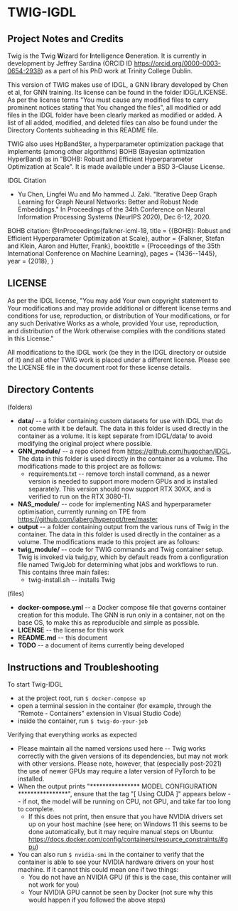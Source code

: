# TWIG-IGDL

## Project Notes and Credits
Twig is the **T**wig **W**izard for **I**ntelligence **G**eneration. It is currently in development by Jeffrey Sardina (ORCID ID https://orcid.org/0000-0003-0654-2938) as a part of his PhD work at Trinity College Dublin.

This version of TWIG makes use of IDGL, a GNN library developed by Chen et al, for GNN training. Its license can be found in the folder IDGL/LICENSE. As per the license terms "You must cause any modified files to carry prominent notices stating that You changed the files", all modified or add files in the IDGL folder have been clearly marked as modified or added. A list of all added, modified, and deleted files can also be found under the Directory Contents subheading in this README file. 

TWIG also uses HpBandSter, a hyperparameter optimization package that implements (among other algorithms) BOHB (Bayesian optimization HyperBand) as in "BOHB: Robust and Efficient Hyperparameter Optimization at Scale". It is made available under a BSD 3-Clause License.

IDGL Citation
- Yu Chen, Lingfei Wu and Mo hammed J. Zaki. "Iterative Deep Graph Learning for Graph Neural Networks: Better and Robust Node Embeddings." In Proceedings of the 34th Conference on Neural Information Processing Systems (NeurIPS 2020), Dec 6-12, 2020.

BOHB citation:
@InProceedings{falkner-icml-18,
  title =        {{BOHB}: Robust and Efficient Hyperparameter Optimization at Scale},
  author =       {Falkner, Stefan and Klein, Aaron and Hutter, Frank},
  booktitle =    {Proceedings of the 35th International Conference on Machine Learning},
  pages =        {1436--1445},
  year =         {2018},
}


## LICENSE
As per the IDGL license, "You may add Your own copyright statement to Your modifications and may provide additional or different license terms and conditions for use, reproduction, or distribution of Your modifications, or for any such Derivative Works as a whole, provided Your use,       reproduction, and distribution of the Work otherwise complies with the conditions stated in this License."

All modifications to the IDGL work (be they in the IDGL directory or outside of it) and all other TWIG work is placed under a different license. Please see the LICENSE file in the document root for these license details.

## Directory Contents
(folders)
- **data/** -- a folder containing custom datasets for use with IDGL that do not come with it be default. The data in this folder is used directly in the container as a volume. It is kept separate from IDGL/data/ to avoid modifying the original project where possible.
- **GNN_module/** -- a repo cloned from https://github.com/hugochan/IDGL. The data in this folder is used directly in the container as a volume. The modifications made to this project are as follows:
    - requirements.txt -- remove torch install command, as a newer version is needed to support more modern GPUs and is installed separately. This version should now support RTX 30XX, and is verified to run on the RTX 3080-TI.
- **NAS_module/** -- code for implementing NAS and hyperparameter optimisation, currently running on TPE from https://github.com/jaberg/hyperopt/tree/master
- **output** -- a folder containing output from the various runs of Twig in the container. The data in this folder is used directly in the container as a volume. The modifications made to this project are as follows:
- **twig_module/** -- code for TWIG commands and Twig container setup. Twig is invoked via twig.py, which by default reads from a configuration file named TwigJob for determining what jobs and workflows to run. This contains three main failes:
    - twig-install.sh -- installs Twig

(files)
- **docker-compose.yml** -- a Docker compose file that governs container creation for this module. The GNN is run only in a container, not on the base OS, to make this as reproducible and simple as possible.
- **LICENSE** -- the license for  this work
- **README.md** -- this document 
- **TODO** -- a document of items currently being developed

## Instructions and Troubleshooting
To start Twig-IDGL
- at the project root, run ```$ docker-compose up```
- open a terminal session in the container (for example, through the "Remote - Containers" extension in Visual Studio Code)
- inside the container, run ```$ twig-do-your-job```

Verifying that everything works as expected
- Please maintain all the named versions used here -- Twig works correctly with the given versions of its dependencies, but may not work with other versions. Please note, however, that (especially post-2021) the use of newer GPUs may require a later version of PyTorch to be installed.
- When the output prints "**************** MODEL CONFIGURATION ****************", ensure that the tag  "[ Using CUDA ]" appears below -- if not, the model will be running on CPU, not GPU, and take far too long to complete.
    - If this does not print, then ensure that you have NVIDIA drivers set up on your host machine (see here; on Windows 11 this seems to be done automatically, but it may require manual steps on Ubuntu: https://docs.docker.com/config/containers/resource_constraints/#gpu)
- You can also run ```$ nvidia-smi``` in the container to verify that the container is able to see your NVIDIA hardware drivers on your host machine. If it cannot this could mean one if two things:
    - You do not have an NVIDIA GPU (if this is the case, this container will not work for you)
    - Your NVIDIA GPU cannot be seen by Docker (not sure why this would happen if you followed the above steps)
